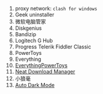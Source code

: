 1. proxy network: `clash for windows`
2. Geek uninstaller
3. 微软电脑管家
4. Diskgenius
5. Bandizip
6. Logitech G Hub
7. Progress Telerik Fiddler Classic
8. PowerToys
9. Everything
10. [EverythingPowerToys](https://github.com/lin-ycv/EverythingPowerToys)
11. [Neat Download Manager](https://www.neatdownloadmanager.com)
12. 小狼毫
13. [Auto Dark Mode](https://github.com/AutoDarkMode/Windows-Auto-Night-Mode)

